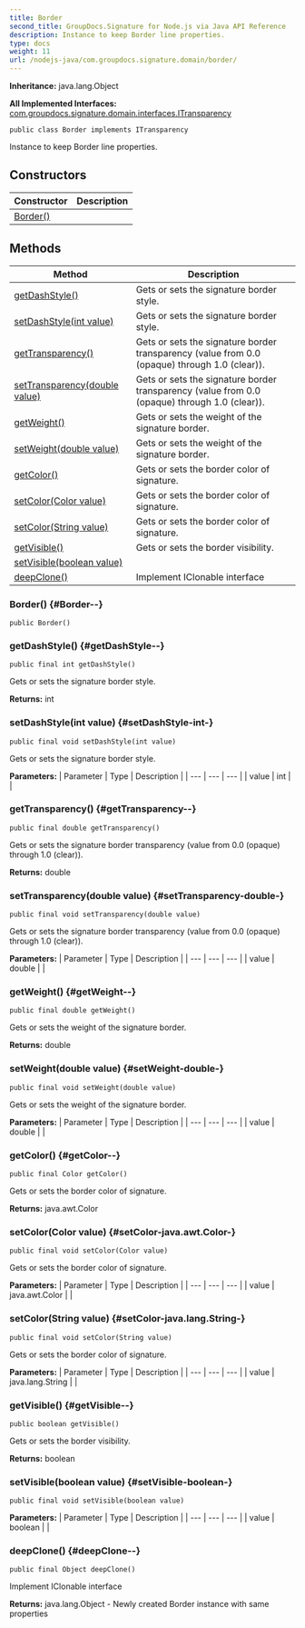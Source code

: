 ```yaml
---
title: Border
second_title: GroupDocs.Signature for Node.js via Java API Reference
description: Instance to keep Border line properties.
type: docs
weight: 11
url: /nodejs-java/com.groupdocs.signature.domain/border/
---
```

**Inheritance:**
java.lang.Object

**All Implemented Interfaces:**
[com.groupdocs.signature.domain.interfaces.ITransparency](../../com.groupdocs.signature.domain.interfaces/itransparency)
```
public class Border implements ITransparency
```

Instance to keep Border line properties.
## Constructors

| Constructor | Description |
| --- | --- |
| [Border()](#Border--) |  |
## Methods

| Method | Description |
| --- | --- |
| [getDashStyle()](#getDashStyle--) | Gets or sets the signature border style. |
| [setDashStyle(int value)](#setDashStyle-int-) | Gets or sets the signature border style. |
| [getTransparency()](#getTransparency--) | Gets or sets the signature border transparency (value from 0.0 (opaque) through 1.0 (clear)). |
| [setTransparency(double value)](#setTransparency-double-) | Gets or sets the signature border transparency (value from 0.0 (opaque) through 1.0 (clear)). |
| [getWeight()](#getWeight--) | Gets or sets the weight of the signature border. |
| [setWeight(double value)](#setWeight-double-) | Gets or sets the weight of the signature border. |
| [getColor()](#getColor--) | Gets or sets the border color of signature. |
| [setColor(Color value)](#setColor-java.awt.Color-) | Gets or sets the border color of signature. |
| [setColor(String value)](#setColor-java.lang.String-) | Gets or sets the border color of signature. |
| [getVisible()](#getVisible--) | Gets or sets the border visibility. |
| [setVisible(boolean value)](#setVisible-boolean-) |  |
| [deepClone()](#deepClone--) | Implement IClonable interface |
### Border() {#Border--}
```
public Border()
```


### getDashStyle() {#getDashStyle--}
```
public final int getDashStyle()
```


Gets or sets the signature border style.

**Returns:**
int
### setDashStyle(int value) {#setDashStyle-int-}
```
public final void setDashStyle(int value)
```


Gets or sets the signature border style.

**Parameters:**
| Parameter | Type | Description |
| --- | --- | --- |
| value | int |  |

### getTransparency() {#getTransparency--}
```
public final double getTransparency()
```


Gets or sets the signature border transparency (value from 0.0 (opaque) through 1.0 (clear)).

**Returns:**
double
### setTransparency(double value) {#setTransparency-double-}
```
public final void setTransparency(double value)
```


Gets or sets the signature border transparency (value from 0.0 (opaque) through 1.0 (clear)).

**Parameters:**
| Parameter | Type | Description |
| --- | --- | --- |
| value | double |  |

### getWeight() {#getWeight--}
```
public final double getWeight()
```


Gets or sets the weight of the signature border.

**Returns:**
double
### setWeight(double value) {#setWeight-double-}
```
public final void setWeight(double value)
```


Gets or sets the weight of the signature border.

**Parameters:**
| Parameter | Type | Description |
| --- | --- | --- |
| value | double |  |

### getColor() {#getColor--}
```
public final Color getColor()
```


Gets or sets the border color of signature.

**Returns:**
java.awt.Color
### setColor(Color value) {#setColor-java.awt.Color-}
```
public final void setColor(Color value)
```


Gets or sets the border color of signature.

**Parameters:**
| Parameter | Type | Description |
| --- | --- | --- |
| value | java.awt.Color |  |

### setColor(String value) {#setColor-java.lang.String-}
```
public final void setColor(String value)
```


Gets or sets the border color of signature.

**Parameters:**
| Parameter | Type | Description |
| --- | --- | --- |
| value | java.lang.String |  |

### getVisible() {#getVisible--}
```
public boolean getVisible()
```


Gets or sets the border visibility.

**Returns:**
boolean
### setVisible(boolean value) {#setVisible-boolean-}
```
public final void setVisible(boolean value)
```




**Parameters:**
| Parameter | Type | Description |
| --- | --- | --- |
| value | boolean |  |

### deepClone() {#deepClone--}
```
public final Object deepClone()
```


Implement IClonable interface

**Returns:**
java.lang.Object - Newly created Border instance with same properties
